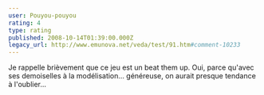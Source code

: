 ```yaml
---
user: Pouyou-pouyou
rating: 4
type: rating
published: 2008-10-14T01:39:00.000Z
legacy_url: http://www.emunova.net/veda/test/91.htm#comment-10233
---
```

Je rappelle brièvement que ce jeu est un beat them up. Oui, parce qu'avec ses demoiselles à la modélisation... généreuse, on aurait presque tendance à l'oublier...